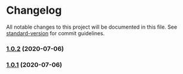 # Changelog

All notable changes to this project will be documented in this file. See
[standard-version](https://github.com/conventional-changelog/standard-version)
for commit guidelines.

### [1.0.2](https://github.com/codingwithmanny/nodets-base/compare/v1.0.1...v1.0.2) (2020-07-06)

### [1.0.1](https://github.com/codingwithmanny/nodets-base/compare/v2.0.0...v1.0.1) (2020-07-06)
